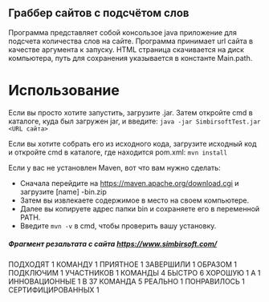 ## Граббер сайтов с подсчётом слов

Программа представляет собой консользое java приложение для подсчета количества слов на сайте. Программа принимает url сайта в качестве аргумента к запуску.
HTML страница скачивается на диск компьютера, путь для сохранения указывается в константе Main.path.

# Использование
Если вы просто хотите запустить, загрузите .jar. Затем откройте cmd в каталоге, куда был загружен jar, и введите:
 `java -jar SimbirsoftTest.jar <URL сайта>`
 
Если вы хотите собрать его из исходного кода, загрузите исходный код и откройте cmd в каталоге, где находится pom.xml: `mvn install`
 
 Если у вас не установлен Maven, вот что вам нужно сделать:
 - Сначала перейдите на https://maven.apache.org/download.cgi и загрузите [name] -bin.zip
 - Затем вы извлекаете содержимое в место на своем компьютере.
 - Далее вы копируете адрес папки bin и сохраняете его в переменной PATH.
 - Введите `mvn -v` в cmd, чтобы проверить вашу установку.

##### Фрагмент резальтата с сайта https://www.simbirsoft.com/
ПОДХОДЯТ 1
КОМАНДУ 1
ПРИЯТНОЕ 1
ЗАВЕРШИЛИ 1
ОБРАЗОМ 1
ПОДКЛЮЧИМ 1
УЧАСТНИКОВ 1
КОМАНДЫ 4
БЫСТРО 6
ХОРОШУЮ 1
А 1
ИННОВАЦИОННЫЕ 1
В 37
КОМАНДА 5
РЕАЛЬНО 1
ПОНРАВИЛОСЬ 1
СЕРТИФИЦИРОВАННЫХ 1
